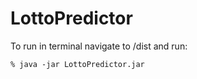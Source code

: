 # LottoPredictor

To run in terminal navigate to /dist and run:

    % java -jar LottoPredictor.jar 